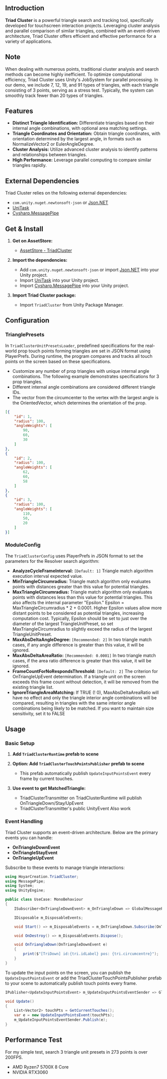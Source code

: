## Introduction
**Triad Cluster** is a powerful triangle search and tracking tool, specifically developed for touchscreen interaction projects. Leveraging cluster analysis and parallel comparison of similar triangles, combined with an event-driven architecture, Triad Cluster offers efficient and effective performance for a variety of applications.

## Note
When dealing with numerous points, traditional cluster analysis and search methods can become highly inefficient. To optimize computational efficiency, Triad Cluster uses Unity's JobSystem for parallel processing. In our demo, we include 7, 12, 19, and 91 types of triangles, with each triangle consisting of 3 points, serving as a stress test. Typically, the system can smoothly track fewer than 20 types of triangles.

## Features

- **Distinct Triangle Identification:** Differentiate triangles based on their internal angle combinations, with optional area matching settings.
- **Triangle Coordinates and Orientation:** Obtain triangle coordinates, with orientation determined by the largest angle, in formats such as NormalizeVector2 or EulerAngleDegree.
- **Cluster Analysis:** Utilize advanced cluster analysis to identify patterns and relationships between triangles.
- **High Performance:** Leverage parallel computing to compare similar triangles rapidly.

## External Dependencies

Triad Cluster relies on the following external dependencies:
- `com.unity.nuget.newtonsoft-json` or [Json.NET](https://www.newtonsoft.com/json)
- [UniTask](https://github.com/Cysharp/UniTask)
- [Cysharp.MessagePipe](https://github.com/Cysharp/MessagePipe)

## Get & Install

1. **Get on AssetStore:**
   - [AssetStore - TriadCluster](https://assetstore.unity.com/packages/slug/305618)

2. **Import the dependencies:**
    - Add `com.unity.nuget.newtonsoft-json` or import [Json.NET](https://www.newtonsoft.com/json) into your Unity project.
    - Import [UniTask](https://github.com/Cysharp/UniTask) into your Unity project.
    - Import [Cysharp.MessagePipe](https://github.com/Cysharp/MessagePipe) into your Unity project.

3. **Import Triad Cluster package:**
    - Import `TriadCluster` from Unity Package Manager.

## Configuration

### TrianglePresets

In `TriadClusterUnitPresetsLoader`, predefined specifications for the real-world prop touch points forming triangles are set in JSON format using PlayerPrefs. During runtime, the program compares and tracks all touch points on the screen based on these specifications.

- Customize any number of prop triangles with unique internal angle combinations. The following example demonstrates specifications for 3 prop triangles.
- Different internal angle combinations are considered different triangle IDs.
- The vector from the circumcenter to the vertex with the largest angle is the OrientedVector, which determines the orientation of the prop.

```json
[{
    "id": 1,
    "radius": 100,
    "angleWeights": [
        90,
        60,
        30
    ]
},
{
    "id": 2,
    "radius": 100,
    "angleWeights": [
        62,
        60,
        58
    ]
},
{
    "id": 3,
    "radius": 100,
    "angleWeights": [
        110,
        50,
        20
    ]
}]
```

### ModuleConfig

The `TriadClusterConfig` uses PlayerPrefs in JSON format to set the parameters for the Resolver search algorithm:

- **AnalyzeCycleFrameInterval:** `[Default: 1]` Triangle match algorithm execution interval expected value.
- **MinTriangleCircumradius:** Triangle match algorithm only evaluates points with distances greater than this value for potential triangles.
- **MaxTriangleCircumradius:** Triangle match algorithm only evaluates points with distances less than this value for potential triangles. This also affects the internal parameter "Epsilon." Epsilon = MaxTriangleCircumradius * 2 + 0.0001. Higher Epsilon values allow more distant points to be considered as potential triangles, increasing computation cost. Typically, Epsilon should be set to just over the diameter of the largest TriangleUnitPreset, so set MaxTriangleCircumradius to slightly exceed the radius of the largest TriangleUnitPreset.
- **MaxAbsDeltaAngleDegree:** `[Recommended: 2]` In two triangle match cases, if any angle difference is greater than this value, it will be ignored.
- **MaxAbsDeltaAreaRatio:** `[Recommended: 0.0001]` In two triangle match cases, if the area ratio difference is greater than this value, it will be ignored.
- **FrameCountForNoRespondsThreshold:** `[Default: 2]` The criterion for OnTriangleUpEvent determination. If a triangle unit on the screen exceeds this frame count without detection, it will be removed from the existing triangle list.
- **IgnoreTriangleAreaMatching:** If TRUE (! 0), MaxAbsDeltaAreaRatio will have no effect and only the triangle interior angle combinations will be compared, resulting in triangles with the same interior angle combinations being likely to be matched. If you want to maintain size sensitivity, set it to FALSE

## Usage

### Basic Setup

1. **Add `TriadClusterRuntime` prefab to scene**

2. **Option: Add `TriadClusterTouchPointsPublisher` prefab to scene**
   - This prefab automatically publish `UpdateInputPointsEvent` every frame by current touches.

3. **Use event to get MatchedTriangle:**
   - TriadClusterTransmitter on TriadClusterRuntime will publish OnTriangleDown/Stay/UpEvent
   - TriadClusterTransmitter's public UnityEvent Also work 

### Event Handling

Triad Cluster supports an event-driven architecture. Below are the primary events you can handle:

- **OnTriangleDownEvent**
- **OnTriangleStayEvent**
- **OnTriangleUpEvent**

Subscribe to these events to manage triangle interactions:

```csharp
using HoyarCreation.TriadCluster;
using MessagePipe;
using System;
using UnityEngine;

public class UseCase: MonoBehaviour
{
    ISubscriber<OnTriangleDownEvent> m_OnTriangleDown => GlobalMessagePipe.GetSubscriber<OnTriangleDownEvent>();

    IDisposable m_DisposableEvents;

    void Start() => m_DisposableEvents = m_OnTriangleDown.Subscribe(OnTriangleDown);

    void OnDestroy() => m_DisposableEvents.Dispose();

    void OnTriangleDown(OnTriangleDownEvent e)
    {
        print($"[TriDown] id:{tri.idLabel} pos: {tri.circumcentre}");
    }
}
```
To update the input points on the screen, you can publish the `UpdateInputPointsEvent` or add the TriadClusterTouchPointsPublisher prefab to your scene to automatically publish touch points every frame.
```csharp
IPublisher<UpdateInputPointsEvent> m_UpdateInputPointsEventSender => GlobalMessagePipe.GetPublisher<UpdateInputPointsEvent>();

void Update()
{
    List<Vector2> touchPts = GetCurrentTouches();
    var e = new UpdateInputPointsEvent(touchPts);
    m_UpdateInputPointsEventSender.Publish(e);
}
```

## Performance Test

For my simple test, search 3 triangle unit presets in 273 points is over 200FPS.
 - AMD Ryzen7 5700X 8 Core
 - NVIDIA RTX3060